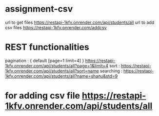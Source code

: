 # assignment-csv
 url to get files https://restapi-1kfv.onrender.com/api/students/all
 url to add csv files https://restapi-1kfv.onrender.com/addcsv

# REST functionalities

 pagination : { default [page=1 limit=4] } https://restapi-1kfv.onrender.com/api/students/all?page=1&limit=4
 sort :  https://restapi-1kfv.onrender.com/api/students/all?sort=name
 searching :  https://restapi-1kfv.onrender.com/api/students/all?name=shanu&std=9

# for adding csv file  https://restapi-1kfv.onrender.com/api/students/all
